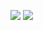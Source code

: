 ![](https://github.com/user-attachments/assets/2b436fa9-6048-4382-a86e-71a159cd4f7d)
![](https://github.com/user-attachments/assets/9b3b22f1-5fcc-4373-b70c-421ca79bcab4)